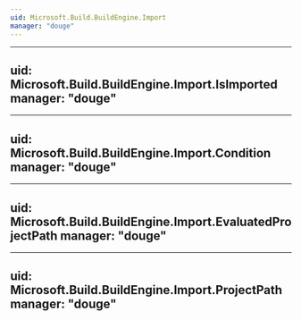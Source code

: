 ```yaml
---
uid: Microsoft.Build.BuildEngine.Import
manager: "douge"
---
```


---
uid: Microsoft.Build.BuildEngine.Import.IsImported
manager: "douge"
---

---
uid: Microsoft.Build.BuildEngine.Import.Condition
manager: "douge"
---

---
uid: Microsoft.Build.BuildEngine.Import.EvaluatedProjectPath
manager: "douge"
---

---
uid: Microsoft.Build.BuildEngine.Import.ProjectPath
manager: "douge"
---

